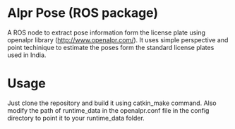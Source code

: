 # Alpr Pose (ROS package)

A ROS node to extract pose information form the license plate using openalpr library (http://www.openalpr.com/). It uses simple perspective and point techinique to estimate the poses form the standard license plates used in India.

# Usage

Just clone the repository and build it using catkin_make command. Also modify the path of runtime_data in the openalpr.conf file in the config directory to point it to your runtime_data folder.
